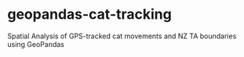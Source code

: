 # geopandas-cat-tracking
Spatial Analysis of GPS-tracked cat movements and NZ TA boundaries using GeoPandas
